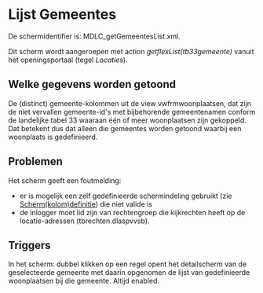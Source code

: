 # Lijst Gemeentes

De schermidentifier is: MDLC_getGemeentesList.xml.

Dit scherm wordt aangeroepen met action *getflexList(tb33gemeente)* vanuit het openingsportaal (tegel *Locaties*).

## Welke gegevens worden getoond

De (distinct) gemeente-kolommen uit de view vwfrmwoonplaatsen, dat zijn de niet vervallen gemeente-id's met bijbehorende gemeentenamen conform de landelijke tabel 33 waaraan één of meer woonplaatsen zijn gekoppeld. Dat betekent dus dat alleen die gemeentes worden getoond waarbij een woonplaats is gedefinieerd.

## Problemen

Het scherm geeft een foutmelding:

  * er is mogelijk een zelf gedefinieerde schermindeling gebruikt (zie [Scherm(kolom)definitie](/docs/instellen_inrichten/schermdefinitie/README.md)) die niet valide is
  * de inlogger moet lid zijn van rechtengroep die kijkrechten heeft op de locatie-adressen (tbrechten.dlaspvvsb).

## Triggers

In het scherm: dubbel klikken op een regel opent het detailscherm van de geselecteerde gemeente met daarin opgenomen de lijst van gedefinieerde woonplaatsen bij die gemeente.
Altijd enabled.

